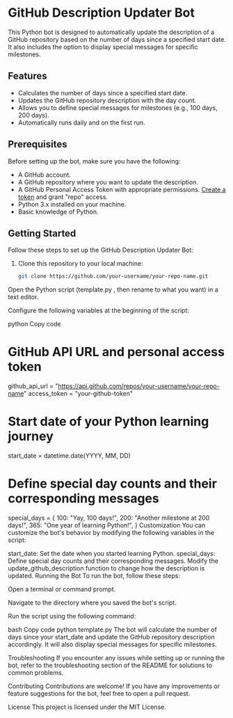# GitHub Description Updater Bot

This Python bot is designed to automatically update the description of a GitHub repository based on the number of days since a specified start date. It also includes the option to display special messages for specific milestones.

## Features

- Calculates the number of days since a specified start date.
- Updates the GitHub repository description with the day count.
- Allows you to define special messages for milestones (e.g., 100 days, 200 days).
- Automatically runs daily and on the first run.

## Prerequisites

Before setting up the bot, make sure you have the following:

- A GitHub account.
- A GitHub repository where you want to update the description.
- A GitHub Personal Access Token with appropriate permissions. [Create a token](https://docs.github.com/en/authentication/keeping-your-account-and-data-secure/creating-a-personal-access-token) and grant "repo" access.
- Python 3.x installed on your machine.
- Basic knowledge of Python.

## Getting Started

Follow these steps to set up the GitHub Description Updater Bot:

1. Clone this repository to your local machine:

   ```bash
   git clone https://github.com/your-username/your-repo-name.git
Open the Python script (template.py , then rename to what you want) in a text editor.

Configure the following variables at the beginning of the script:

python
Copy code
# GitHub API URL and personal access token
github_api_url = "https://api.github.com/repos/your-username/your-repo-name"
access_token = "your-github-token"

# Start date of your Python learning journey
start_date = datetime.date(YYYY, MM, DD)

# Define special day counts and their corresponding messages
special_days = {
    100: "Yay, 100 days!",
    200: "Another milestone at 200 days!",
    365: "One year of learning Python!",
}
Customization
You can customize the bot's behavior by modifying the following variables in the script:

start_date: Set the date when you started learning Python.
special_days: Define special day counts and their corresponding messages.
Modify the update_github_description function to change how the description is updated.
Running the Bot
To run the bot, follow these steps:

Open a terminal or command prompt.

Navigate to the directory where you saved the bot's script.

Run the script using the following command:

bash
Copy code
python template.py
The bot will calculate the number of days since your start_date and update the GitHub repository description accordingly. It will also display special messages for specific milestones.

Troubleshooting
If you encounter any issues while setting up or running the bot, refer to the troubleshooting section of the README for solutions to common problems.

Contributing
Contributions are welcome! If you have any improvements or feature suggestions for the bot, feel free to open a pull request.

License
This project is licensed under the MIT License.
